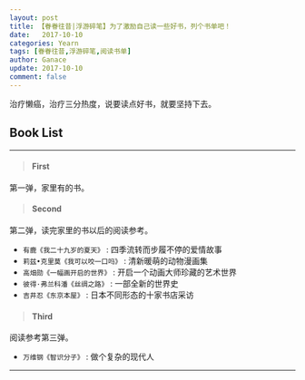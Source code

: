 ```yaml
---
layout: post
title: 【眷眷往昔|浮游碎笔】为了激励自己读一些好书，列个书单吧！
date:   2017-10-10
categories: Yearn
tags: [眷眷往昔,浮游碎笔,阅读书单]
author: Ganace
update: 2017-10-10
comment: false
---
```


治疗懒癌，治疗三分热度，说要读点好书，就要坚持下去。


## Book List
---

> ####  First

第一弹，家里有的书。


> ####  Second

第二弹，读完家里的书以后的阅读参考。
- `有鹿《我二十九岁的夏天》`
    : 四季流转而步履不停的爱情故事
- `莉兹•克里莫《我可以咬一口吗》`
    : 清新暖萌的动物漫画集
- `高畑勋《一幅画开启的世界》`
    : 开启一个动画大师珍藏的艺术世界
- `彼得·弗兰科潘《丝绸之路》`
    : 一部全新的世界史
- `吉井忍《东京本屋》`
    : 日本不同形态的十家书店采访


> ####  Third

阅读参考第三弹。
- `万维钢《智识分子》`
    : 做个复杂的现代人

---
